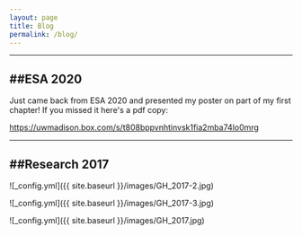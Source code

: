 ```yaml
---
layout: page
title: Blog
permalink: /blog/
---
```


---
##ESA 2020
---
Just came back from ESA 2020 and presented my poster on part of my first chapter! If you missed it here's a pdf copy:

https://uwmadison.box.com/s/t808bppvnhtinvsk1fia2mba74lo0mrg



---
##Research 2017
---
![_config.yml]({{ site.baseurl }}/images/GH_2017-2.jpg)

![_config.yml]({{ site.baseurl }}/images/GH_2017-3.jpg)

![_config.yml]({{ site.baseurl }}/images/GH_2017.jpg)


